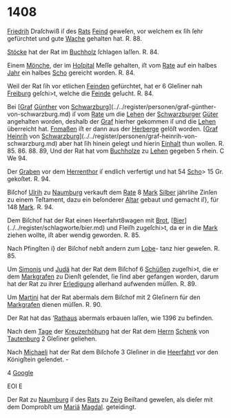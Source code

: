 # 1408

[Friedrih](../../register/worte/friedrih.md) Draſchwiß iſ des [Rats](../../register/worte/rats.md) [Feind](../../register/worte/feind.md) geweſen, vor
welchem ex ſih ſehr gefürchtet und gute [Wache](../../register/worte/wache.md) gehalten
hat. R. 88.

[Stöcke](../../register/worte/stöcke.md) hat der Rat im [Buchholz](../../register/worte/buchholz.md) ſchlagen laſſen. R. 84.

Einem [Mönche](../../register/worte/mönche.md), der im [Hoſpital](../../register/schlagworte/hoſpital.md) Meſſe gehalten, iſt
vom [Rate](../../register/worte/rate.md) auf ein halbes [Jahr](../../register/worte/jahr.md) ein halbes [Scho](../../register/worte/scho.md) gereicht
worden. R. 84.

Weil der Rat ſih vor etlichen [Feinden](../../register/worte/feinden.md) gefürchtet, hat
er 6 Gleſiner nah [Freiburg](../../register/worte/freiburg.md) geſchi>t, welche die [Feinde](../../register/worte/feinde.md)
geſucht. R. 84.

Bei [[Graf](../../register/worte/graf.md) [Günther](../../register/worte/günther.md) von [Schwarzburg](../../register/orte/schwarzburg.md)](../../register/personen/graf-günther-von-schwarzburg.md) iſ vom [Rate](../../register/worte/rate.md)
um die [Lehen](../../register/orte/lehen.md) der [Schwarzburger](../../register/worte/schwarzburger.md) [Güter](../../register/worte/güter.md) angehalten worden,
deshalb der [Graf](../../register/worte/graf.md) hierher gekommen iſ und die [Lehen](../../register/orte/lehen.md)
überreicht hat. [Fnmaßen](../../register/worte/fnmaßen.md) iſt er dann aus der [Herberge](../../register/worte/herberge.md)
gelöſt worden. [[Graf](../../register/worte/graf.md) [Heinrih](../../register/worte/heinrih.md) von [Schwarzburg](../../register/orte/schwarzburg.md)](../../register/personen/graf-heinrih-von-schwarzburg.md) aber hat
ſih hinein gelegt und hierin [Einhalt](../../register/worte/einhalt.md) thun wollen. R. 85.
86. 88. 89, Und der Rat hat vom [Buchholze](../../register/worte/buchholze.md) zu [Lehen](../../register/orte/lehen.md)
gegeben 5 rhein. C We 94.

Der [Graben](../../register/worte/graben.md) vor dem [Herrenthor](../../register/worte/herrenthor.md) iſ endlich verfertigt
und hat 54 [Scho](../../register/worte/scho.md)> 15 Gr. gekoſtet. R. 94.

Biſchof [Ulrih](../../register/worte/ulrih.md) zu [Naumburg](../../register/orte/naumburg.md) verkauft dem [Rate](../../register/worte/rate.md) 8
[Mark](../../register/worte/mark.md) [Silber](../../register/orte/silber.md) jährlihe Zinſen zu einem Teſtament, dazu
ein beſonderer [Altar](../../register/worte/altar.md) gebaut und gemacht iſ}, für 148
[Mark](../../register/worte/mark.md). R. 94.

Dem Biſchof hat der Rat einen Heerfahrt8wagen mit
[Brot](../../register/worte/brot.md), [[Bier](../../register/worte/bier.md)](../../register/schlagworte/bier.md) und Fleiſh zugeſchi>t, da er in die [Mark](../../register/worte/mark.md)
ziehen wollte, iſt aber wendig geworden. R. 85.

Nach Pfingſten i} der Biſchof nebſt andern zum [Lobe](../../register/worte/lobe.md)-
tanz hier geweſen. R. 85.

Um [Simonis](../../register/worte/simonis.md) und [Judä](../../register/worte/judä.md) hat der Rat dem Biſchof 6
[Schüßen](../../register/worte/schüßen.md) zugeſhi>t, die er dem [Markgrafen](../../register/worte/markgrafen.md) zu Dienſt
geſendet, ſie ſind aber gefangen worden, darum hat der
Rat zu ihrer [Erledigung](../../register/worte/erledigung.md) allerhand aufwenden müſſen. R. 89.

Um [Martini](../../register/worte/martini.md) hat der Rat abermals dem Biſchof mit
2 Gleſinern für den [Markgrafen](../../register/worte/markgrafen.md) dienen müſſen. R. 90.

Der Rat hat das ‘[Rathaus](../../register/worte/rathaus.md) abermals erbauen laſſen,
wie 1396 zu befinden.

Nach dem [Tage](../../register/worte/tage.md) der [Kreuzerhöhung](../../register/worte/kreuzerhöhung.md) hat der Rat dem
[Herrn](../../register/worte/herrn.md) [Schenk](../../register/worte/schenk.md) von [Tautenburg](../../register/orte/tautenburg.md) 2 Gleſiner geliehen.

Nach [Michaeli](../../register/worte/michaeli.md) hat der Rat dem Biſchofe 3 Gleſiner
in die [Heerfahrt](../../register/worte/heerfahrt.md) vor den Königſtein geſendet. -

4
[Google](../../register/worte/google.md)


EOI E

Der Rat zu [Naumburg](../../register/orte/naumburg.md) iſ des [Rats](../../register/worte/rats.md) zu [Zeig](../../register/orte/zeig.md) Beiſtand
geweſen, als dieſer mit dem Domprobſt um [Mariä](../../register/worte/mariä.md)
[Magdal](../../register/worte/magdal.md). geteidingt.
